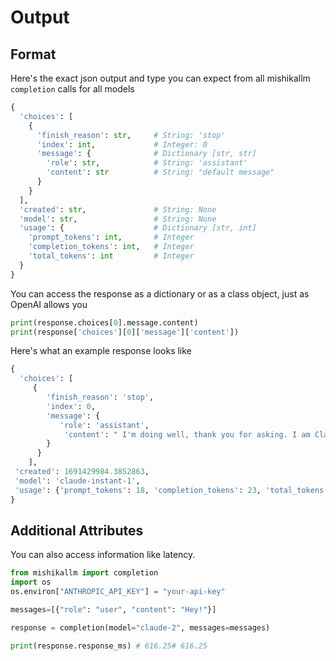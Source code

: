 # Output 

## Format
Here's the exact json output and type you can expect from all mishikallm `completion` calls for all models

```python 
{
  'choices': [
    {
      'finish_reason': str,     # String: 'stop'
      'index': int,             # Integer: 0
      'message': {              # Dictionary [str, str]
        'role': str,            # String: 'assistant'
        'content': str          # String: "default message"
      }
    }
  ],
  'created': str,               # String: None
  'model': str,                 # String: None
  'usage': {                    # Dictionary [str, int]
    'prompt_tokens': int,       # Integer
    'completion_tokens': int,   # Integer
    'total_tokens': int         # Integer
  }
}

```

You can access the response as a dictionary or as a class object, just as OpenAI allows you
```python
print(response.choices[0].message.content)
print(response['choices'][0]['message']['content'])
```

Here's what an example response looks like 
```python
{
  'choices': [
     {
        'finish_reason': 'stop',
        'index': 0,
        'message': {
           'role': 'assistant',
            'content': " I'm doing well, thank you for asking. I am Claude, an AI assistant created by Anthropic."
        }
      }
    ],
 'created': 1691429984.3852863,
 'model': 'claude-instant-1',
 'usage': {'prompt_tokens': 18, 'completion_tokens': 23, 'total_tokens': 41}
}
```

## Additional Attributes

You can also access information like latency. 

```python
from mishikallm import completion
import os
os.environ["ANTHROPIC_API_KEY"] = "your-api-key"

messages=[{"role": "user", "content": "Hey!"}]

response = completion(model="claude-2", messages=messages)

print(response.response_ms) # 616.25# 616.25
```